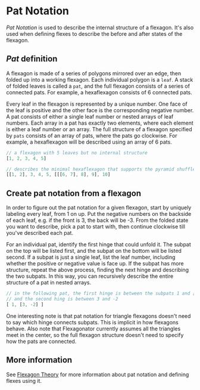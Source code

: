 # Pat Notation

*Pat Notation* is used to describe the internal structure of a flexagon.
It's also used when defining flexes to describe the before and after states of the flexagon.

## *Pat* definition

A flexagon is made of a series of polygons mirrored over an edge, then folded up into a working flexagon.
Each individual polygon is a `leaf`.
A stack of folded leaves is called a `pat`, and the full flexagon consists of a series of connected pats.
For example, a hexaflexagon consists of 6 connected pats.

Every leaf in the flexagon is represented by a unique number.
One face of the leaf is positive and the other face is the corresponding negative number.
A pat consists of either a single leaf number or nested arrays of leaf numbers.
Each array in a pat has exactly two elements, where each element is either a leaf number or an array.
The full structure of a flexagon specified by `pats` consists of an array of pats, where the pats go clockwise.
For example, a hexaflexagon will be described using an array of 6 pats.

```javascript
// a flexagon with 5 leaves but no internal structure
[1, 2, 3, 4, 5]

// describes the minimal hexaflexagon that supports the pyramid shuffle
[[1, 2], 3, 4, 5, [[[6, 7], 8], 9], 10]
```

## Create pat notation from a flexagon

In order to figure out the pat notation for a given flexagon, start by uniquely labeling every leaf, from 1 on up.
Put the negative numbers on the backside of each leaf, e.g. if the front is 3, the back will be -3.
From the folded state you want to describe, pick a pat to start with, then continue clockwise till you've described each pat.

For an individual pat, identify the first hinge that could unfold it.
The subpat on the top will be listed first, and the subpat on the bottom will be listed second.
If a subpat is just a single leaf, list the leaf number, including whether the positive or negative value is face up.
If the subpat has more structure, repeat the above process, finding the next hinge and describing the two subpats.
In this way, you can recursively describe the entire structure of a pat in nested arrays.

```javascript
// in the following pat, the first hinge is between the subpats 1 and [3, -2]
// and the second hing is between 3 and -2
[ 1, [3, -2] ]
```

One interesting note is that pat notation for triangle flexagons doesn't need to say which hinge connects subpats.
This is implicit in how flexagons behave.
Also note that Flexagonator currently assumes all the triangles meet in the center, so the full flexagon structure doesn't need to specify how the pats are connected.


## More information

See [Flexagon Theory](http://loki3.com/flex/g4g10/Flex-Theory.pdf) for more information about pat notation and defining flexes using it.
